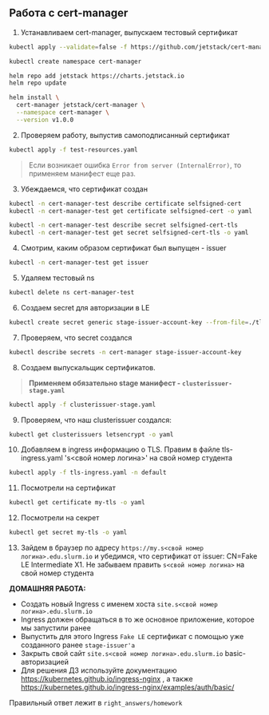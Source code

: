 ## Работа с cert-manager

1) Устанавливаем cert-manager, выпускаем тестовый сертификат

```bash
kubectl apply --validate=false -f https://github.com/jetstack/cert-manager/releases/download/v1.0.0/cert-manager.crds.yaml

kubectl create namespace cert-manager

helm repo add jetstack https://charts.jetstack.io
helm repo update

helm install \
  cert-manager jetstack/cert-manager \
  --namespace cert-manager \
  --version v1.0.0
```

2) Проверяем работу, выпустив самоподписанный сертификат
```bash
kubectl apply -f test-resources.yaml
```

> Если возникает ошибка `Error from server (InternalError)`, то применяем манифест еще раз.

3) Убеждаемся, что сертификат создан

```bash
kubectl -n cert-manager-test describe certificate selfsigned-cert
kubectl -n cert-manager-test get certificate selfsigned-cert -o yaml
```

```bash
kubectl -n cert-manager-test describe secret selfsigned-cert-tls
kubectl -n cert-manager-test get secret selfsigned-cert-tls -o yaml
```

4) Смотрим, каким образом сертификат был выпущен - issuer
```bash
kubectl -n cert-manager-test get issuer
```

5) Удаляем тестовый ns
```bash
kubectl delete ns cert-manager-test
```

6) Создаем secret для авторизации в LE
```bash
kubectl create secret generic stage-issuer-account-key --from-file=./tls.key --namespace=cert-manager
```

7) Проверяем, что secret создался
```bash
kubectl describe secrets -n cert-manager stage-issuer-account-key
```

8) Создаем выпускальщик сертификатов. 

> **Применяем обязательно stage манифест - `clusterissuer-stage.yaml`**

```bash
kubectl apply -f clusterissuer-stage.yaml
```

9) Проверяем, что наш clusterissuer создался:
```bash
kubectl get clusterissuers letsencrypt -o yaml
```

10) Добавляем в ingress информацию о TLS. Правим в файле tls-ingress.yaml 's<свой номер логина>' на свой номер студента
```bash
kubectl apply -f tls-ingress.yaml -n default
```

11) Посмотрели на сертификат
```bash
kubectl get certificate my-tls -o yaml
```

12) Посмотрели на секрет
```bash
kubectl get secret my-tls -o yaml
```

13) Зайдем в браузер по адресу `https://my.s<свой номер логина>.edu.slurm.io` и убедимся, что сертификат от issuer: CN=Fake LE Intermediate X1. Не забываем править `s<свой номер логина>` на свой номер студента

**ДОМАШНЯЯ РАБОТА:**
- Создать новый Ingress с именем хоста `site.s<свой номер логина>.edu.slurm.io`
- Ingress должен обращаться в то же основное приложение, которое мы запустили ранее
- Выпустить для этого Ingress `Fake LE` сертификат с помощью уже созданного ранее `stage-issuer'а`
- Закрыть свой сайт `site.s<свой номер логина>.edu.slurm.io` basic-авторизацией
- Для решения ДЗ используйте документацию https://kubernetes.github.io/ingress-nginx , а также https://kubernetes.github.io/ingress-nginx/examples/auth/basic/

Правильный ответ лежит в `right_answers/homework`
